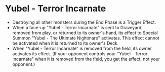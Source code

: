 # Yubel - Terror Incarnate

*   Destroying all other monsters during the End Phase is a Trigger Effect.
*   When a face-up "Yubel - Terror Incarnate" is sent to Graveyard, removed from play, or returned to its owner's hand, its effect to Special Summon "Yubel - The Ultimate Nightmare" activates. This effect cannot be activated when it is returned to its owner's Deck.
*   When "Yubel - Terror Incarnate" is removed from the field, its owner activates its effect. (If your opponent controls your "Yubel - Terror Incarnate" when it is removed from the field, you get the effect, not your opponent.)
